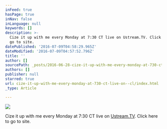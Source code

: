 ```yaml
---
inFeed: true
hasPage: true
inNav: false
inLanguage: null
keywords: []
description: >-
  Cize it up with me every Monday at 7:30 CT live on Ustream.TV. Click here to
  go to site. 
datePublished: '2016-07-09T04:58:29.965Z'
dateModified: '2016-07-09T04:57:52.796Z'
title: ''
author: []
sourcePath: _posts/2016-06-28-cize-it-up-with-me-every-monday-at-730-ct-live-on--cl.md
authors: []
publisher: null
starred: true
url: cize-it-up-with-me-every-monday-at-730-ct-live-on--cl/index.html
_type: Article

---
```

![](https://the-grid-user-content.s3-us-west-2.amazonaws.com/069045c4-4f16-4664-81d7-d70c09301c31.png)

Cize it up with me every Monday at 7:30 CT live on [Ustream.TV][0]. Click here to go to site. 

[0]: http://ustre.am/1wGUd
